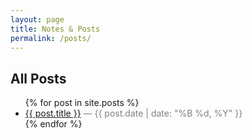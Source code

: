 ```yaml
---
layout: page
title: Notes & Posts
permalink: /posts/
---
```


<h2>All Posts</h2>

<ul>
{% for post in site.posts %}
  <li>
    <a href="{{ post.url | relative_url }}">{{ post.title }}</a>  
    <span style="color: gray;">— {{ post.date | date: "%B %d, %Y" }}</span>
  </li>
{% endfor %}
</ul>


